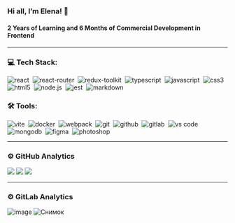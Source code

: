 ### Hi all, I’m Elena! 👋
#### 2 Years of Learning and 6 Months of Commercial Development in Frontend

<!---
[<img src="https://github.com/wee-owl/wee-owl/assets/95621680/15e0dd86-f416-4c5b-a489-ed260b77df89" width="30" height="30" alt="Portfolio"></img> Portfolio](https://)
-->
<!---
#### 🛠️ Link To My [Portfolio](https://wee-owl.github.io/portfolio/)
##### 🤝 Connect with me:
<a href="mailto:kem-cv@yandex.ru"><img src="https://github.com/wee-owl/wee-owl/assets/95621680/16c3f8f5-2306-45dc-b939-7aca8851c740" width="20" height="20" alt="EmailContant"></img> E-Mail</a>&nbsp;&nbsp;&nbsp;
[<img src="https://github.com/wee-owl/wee-owl/assets/95621680/c61e3f60-69a7-4822-9f03-c532092ddbc1" width="20" height="20" alt="TelegramContant"></img> Telegram](https://t.me/emkorobova)&nbsp;&nbsp;&nbsp;
[<img src="https://github.com/wee-owl/wee-owl/assets/95621680/4a3c4cc9-89dd-4d90-a8a6-e46fdf3b0d16" width="20" height="20" alt="DiscordContant"></img> Discord](https://discordapp.com/users/@lienone)&nbsp;&nbsp;&nbsp;
-->
---

### 💻 Tech Stack:

<img alt="react" src="https://img.shields.io/badge/react-61DAFB.svg?&style=for-the-badge&logo=react&logoColor=fff" />&nbsp;
<img alt="react-router" src="https://img.shields.io/badge/react router-F54250.svg?&style=for-the-badge&logo=react-router&logoColor=fff" />&nbsp;
<img alt="redux-toolkit" src="https://img.shields.io/badge/redux toolkit-764ABB.svg?&style=for-the-badge&logo=redux&logoColor=fff" />&nbsp;
<img alt="typescript" src="https://img.shields.io/badge/typescript-007ACC.svg?&style=for-the-badge&logo=typescript&logoColor=fff" />&nbsp;
<img alt="javascript" src="https://img.shields.io/badge/javascript-FEDC20.svg?&style=for-the-badge&logo=javascript&logoColor=fff" />&nbsp;
<img alt="css3" src="https://img.shields.io/badge/css-14A0DC.svg?&style=for-the-badge&logo=css3&logoColor=fff" />&nbsp;
<img alt="html5" src="https://img.shields.io/badge/html-F36837.svg?&style=for-the-badge&logo=html5&logoColor=fff" />&nbsp;
<img alt="node.js" src="https://img.shields.io/badge/node.js-83CE28.svg?&style=for-the-badge&logo=node.js&logoColor=fff" />&nbsp;
<img alt="jest" src="https://img.shields.io/badge/jest-99425B.svg?&style=for-the-badge&logo=jest&logoColor=fff" />&nbsp;
<img alt="markdown" src="https://img.shields.io/badge/markdown-000.svg?&style=for-the-badge&logo=markdown&logoColor=fff" />&nbsp;

### 🛠 Tools:

<img alt="vite" src="https://img.shields.io/badge/vite-9468FE.svg?&style=for-the-badge&logo=vite&logoColor=fff" />&nbsp;
<img alt="docker" src="https://img.shields.io/badge/docker-099CEC.svg?&style=for-the-badge&logo=docker&logoColor=fff" />&nbsp;
<img alt="webpack" src="https://img.shields.io/badge/webpack-8ED6FC.svg?&style=for-the-badge&logo=webpack&logoColor=fff" />&nbsp;
<img alt="git" src="https://img.shields.io/badge/git-F05033.svg?&style=for-the-badge&logo=git&logoColor=fff" />&nbsp;
<img alt="github" src="https://img.shields.io/badge/github-000.svg?&style=for-the-badge&logo=github&logoColor=fff" />&nbsp;
<img alt="gitlab" src="https://img.shields.io/badge/gitlab-EA763C.svg?&style=for-the-badge&logo=gitlab&logoColor=fff" />&nbsp;
<img alt="vs code" src="https://img.shields.io/badge/vs code-24AEF4.svg?&style=for-the-badge&logo=visual-studio-code&logoColor=fff" />&nbsp;
<img alt="mongodb" src="https://img.shields.io/badge/mongodb-17833F.svg?&style=for-the-badge&logo=mongodb&logoColor=fff" />&nbsp;
<img alt="figma" src="https://img.shields.io/badge/figma-A259FF.svg?&style=for-the-badge&logo=figma&logoColor=fff" />&nbsp;
<img alt="photoshop" src="https://img.shields.io/badge/photoshop-229BFF.svg?&style=for-the-badge&logo=adobe-photoshop&logoColor=fff" />&nbsp;

---

### ⚙️ GitHub Analytics

![](https://github-profile-summary-cards.vercel.app/api/cards/profile-details?username=wee-owl&theme=github)
![](https://github-profile-summary-cards.vercel.app/api/cards/repos-per-language?username=wee-owl&theme=github)
![](https://github-profile-summary-cards.vercel.app/api/cards/most-commit-language?username=wee-owl&theme=github)

---

### ⚙️ GitLab Analytics
![image](https://github.com/user-attachments/assets/8a13a1bf-703a-46d8-b45e-7d4cee532ad8)
![Снимок](https://github.com/user-attachments/assets/040b56e6-0c61-402d-b3b4-efcc9bb632cf)

